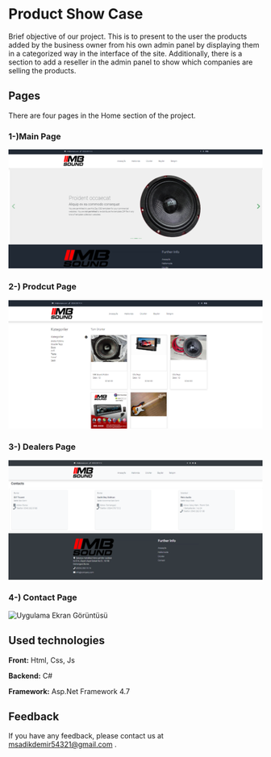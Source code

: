 
# Product Show Case

Brief objective of our project. This is to present to the user the products added by the business owner from his own admin panel by displaying them in a categorized way in the interface of the site. Additionally, there is a section to add a reseller in the admin panel to show which companies are selling the products.

## Pages
There are four pages in the Home section of the project.

### 1-)Main Page


![Uygulama Ekran Görüntüsü](https://github.com/SadkDemr/ProductShowCase/blob/main/ProjectImage/MainPage.png?raw=true)

### 2-) Prodcut Page

![Uygulama Ekran Görüntüsü](https://github.com/SadkDemr/ProductShowCase/blob/main/ProjectImage/ProductPage.png?raw=true)

### 3-) Dealers Page

![Uygulama Ekran Görüntüsü](https://github.com/SadkDemr/ProductShowCase/blob/main/ProjectImage/BayilerPage.png?raw=true)

### 4-) Contact Page

![Uygulama Ekran Görüntüsü](https://github.com/SadkDemr/ProductShowCase/blob/main/ProjectImage/Ileti%C5%9FimPage.png?raw=true)

## Used technologies

**Front:** Html, Css, Js

**Backend:** C#

**Framework:** Asp.Net Framework 4.7

  
## Feedback

If you have any feedback, please contact us at msadikdemir54321@gmail.com .

  
